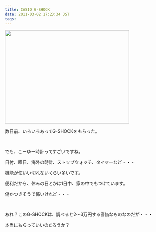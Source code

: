 ```yaml
---
title: CASIO G-SHOCK
date: 2011-03-02 17:20:34 JST
tags: 
---
```

<a href="https://picasaweb.google.com/lh/photo/_GPvWaah54m4tINtylddoQ?feat=embedwebsite"><img src="https://lh6.googleusercontent.com/_k8x9PZSlKHk/TW34hdJj0hI/AAAAAAAAAfE/0UFm_5Qvitk/s400/DSC03685.JPG" height="300" width="400" /></a>
<p>数日前、いろいろあってG-SHOCKをもらった。</p><br />
<p>でも、こーゆー時計ってすごいですね。</p>
<p>日付、曜日、海外の時計、ストップウォッチ、タイマーなど・・・</p>
<p>機能が使いい切れないくらい多いです。</p>
<p>便利だから、休みの日とかは1日中、家の中でもつけています。</p>
<p>傷かつきそうで怖いけれど・・・</p>
<br />
<p>あれ？このG-SHOCKは、調べると2～3万円する高価なものなのだが・・・</p>
<p>本当にもらっていいのだろうか？</p>